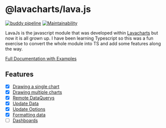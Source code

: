 # @lavacharts/lava.js

[![buddy pipeline](https://app.buddy.works/kevinkhill/lava-js/pipelines/pipeline/256945/badge.svg?token=ff726afda598251a69bd3b8cbc937b952f64176bcb1b42bd63e936f21caf8a61 "buddy pipeline")](https://app.buddy.works/kevinkhill/lava-js/pipelines/pipeline/256945)
[![Maintainability](https://api.codeclimate.com/v1/badges/96b0c79fddc76585ac58/maintainability)](https://codeclimate.com/github/lavacharts/lava.js/maintainability)

LavaJs is the javascript module that was developed within [Lavacharts](https://github.com/kevinkhill/lavacharts) but now it
is all grown up. I have been learning Typescript so this was a fun exercise to convert the whole module into TS and
add some features along the way.

[Full Documentation with Examples](https://lavacharts.github.io/lava.js/)

## Features
- [x] [Drawing a single chart](https://lavajs.lavacharts.com)
- [x] [Drawing multiple charts](https://lavajs.lavacharts.com/multichart.html)
- [x] [Remote DataQuerys](https://lavajs.lavacharts.com/dataquery.html)
- [x] [Update Data](https://lavajs.lavacharts.com/async-data.html)
- [x] [Update Options](https://lavajs.lavacharts.com/options.html)
- [x] [Formatting data](https://lavajs.lavacharts.com/formats.html)
- [ ] [Dashboards](https://lavajs.lavacharts.com/dashboard.html)
